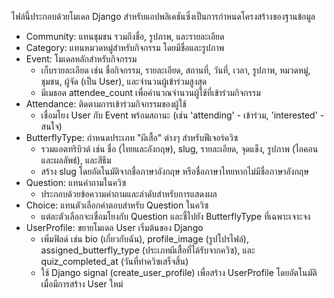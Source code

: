 ไฟล์นี้ประกอบด้วยโมเดล Django สำหรับแอปพลิเคชันซึ่งเป็นการกำหนดโครงสร้างของฐานข้อมูล

- Community: แทนชุมชน รวมถึงชื่อ, รูปภาพ, และรายละเอียด
- Category: แทนหมวดหมู่สำหรับกิจกรรม โดยมีชื่อและรูปภาพ
- Event: โมเดลหลักสำหรับกิจกรรม
    - เก็บรายละเอียด เช่น ชื่อกิจกรรม, รายละเอียด, สถานที่, วันที่, เวลา, รูปภาพ, หมวดหมู่, ชุมชน, ผู้จัด (เป็น User), และจำนวนผู้เข้าร่วมสูงสุด
    - มีเมธอด attendee_count เพื่อคำนวณจำนวนผู้ใช้ที่เข้าร่วมกิจกรรม
- Attendance: ติดตามการเข้าร่วมกิจกรรมของผู้ใช้
    - เชื่อมโยง User กับ Event พร้อมสถานะ (เช่น 'attending' - เข้าร่วม, 'interested' - สนใจ)
- ButterflyType: กำหนดประเภท "ผีเสื้อ" ต่างๆ สำหรับฟีเจอร์ควิซ
    - รวมแอตทริบิวต์ เช่น ชื่อ (ไทยและอังกฤษ), slug, รายละเอียด, จุดแข็ง, รูปภาพ (ไอคอนและผลลัพธ์), และสีธีม
    - สร้าง slug โดยอัตโนมัติจากชื่อภาษาอังกฤษ หรือชื่อภาษาไทยหากไม่มีชื่อภาษาอังกฤษ
- Question: แทนคำถามในควิซ
    - ประกอบด้วยข้อความคำถามและลำดับสำหรับการแสดงผล
- Choice: แทนตัวเลือกคำตอบสำหรับ Question ในควิซ
    - แต่ละตัวเลือกจะเชื่อมโยงกับ Question และชี้ไปยัง ButterflyType ที่เฉพาะเจาะจง
- UserProfile: ขยายโมเดล User เริ่มต้นของ Django
    - เพิ่มฟิลด์ เช่น bio (เกี่ยวกับฉัน), profile_image (รูปโปรไฟล์), assigned_butterfly_type (ประเภทผีเสื้อที่ได้รับจากควิซ), และ quiz_completed_at (วันที่ทำควิซเสร็จสิ้น)
    - ใช้ Django signal (create_user_profile) เพื่อสร้าง UserProfile โดยอัตโนมัติเมื่อมีการสร้าง User ใหม่
